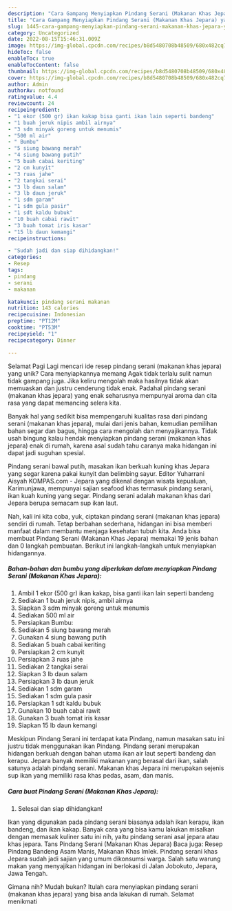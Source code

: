 ```yaml
---
description: "Cara Gampang Menyiapkan Pindang Serani (Makanan Khas Jepara) yang Lezat Sekali, Mantap"
title: "Cara Gampang Menyiapkan Pindang Serani (Makanan Khas Jepara) yang Lezat Sekali, Mantap"
slug: 1445-cara-gampang-menyiapkan-pindang-serani-makanan-khas-jepara-yang-lezat-sekali-mantap
category: Uncategorized
date: 2022-08-15T15:46:31.009Z
image: https://img-global.cpcdn.com/recipes/b8d5480708b48509/680x482cq70/pindang-serani-makanan-khas-jepara-foto-resep-utama.jpg
hideToc: false
enableToc: true
enableTocContent: false
thumbnail: https://img-global.cpcdn.com/recipes/b8d5480708b48509/680x482cq70/pindang-serani-makanan-khas-jepara-foto-resep-utama.jpg
cover: https://img-global.cpcdn.com/recipes/b8d5480708b48509/680x482cq70/pindang-serani-makanan-khas-jepara-foto-resep-utama.jpg
author: Admin
authorAv: notfound
ratingvalue: 4.4
reviewcount: 24
recipeingredient:
- "1 ekor (500 gr) ikan kakap bisa ganti ikan lain seperti bandeng"
- "1 buah jeruk nipis ambil airnya"
- "3 sdm minyak goreng untuk menumis"
- "500 ml air"
- " Bumbu"
- "5 siung bawang merah"
- "4 siung bawang putih"
- "5 buah cabai keriting"
- "2 cm kunyit"
- "3 ruas jahe"
- "2 tangkai serai"
- "3 lb daun salam"
- "3 lb daun jeruk"
- "1 sdm garam"
- "1 sdm gula pasir"
- "1 sdt kaldu bubuk"
- "10 buah cabai rawit"
- "3 buah tomat iris kasar"
- "15 lb daun kemangi"
recipeinstructions:

- "Sudah jadi dan siap dihidangkan!"
categories:
- Resep
tags:
- pindang
- serani
- makanan

katakunci: pindang serani makanan 
nutrition: 143 calories
recipecuisine: Indonesian
preptime: "PT12M"
cooktime: "PT53M"
recipeyield: "1"
recipecategory: Dinner

---
```



Selamat Pagi Lagi mencari ide resep pindang serani (makanan khas jepara) yang unik? Cara menyiapkannya memang Agak tidak terlalu sulit namun tidak gampang juga. Jika keliru mengolah maka hasilnya tidak akan memuaskan dan justru cenderung tidak enak. Padahal pindang serani (makanan khas jepara) yang enak seharusnya mempunyai aroma dan cita rasa yang dapat memancing selera kita.


Banyak hal yang sedikit bisa mempengaruhi kualitas rasa dari pindang serani (makanan khas jepara), mulai dari jenis bahan, kemudian pemilihan bahan segar dan bagus, hingga cara mengolah dan menyajikannya. Tidak usah bingung kalau hendak menyiapkan pindang serani (makanan khas jepara) enak di rumah, karena asal sudah tahu caranya maka hidangan ini dapat jadi suguhan spesial.

Pindang serani bawal putih, masakan ikan berkuah kuning khas Jepara yang segar karena pakai kunyit dan belimbing sayur. Editor Yuharrani Aisyah KOMPAS.com - Jepara yang dikenal dengan wisata kepualuan, Karimunjawa, mempunyai sajian seafood khas termasuk pindang serani, ikan kuah kuning yang segar. Pindang serani adalah makanan khas dari Jepara berupa semacam sup ikan laut.


Nah, kali ini kita coba, yuk, ciptakan pindang serani (makanan khas jepara) sendiri di rumah. Tetap berbahan sederhana, hidangan ini bisa memberi manfaat dalam membantu menjaga kesehatan tubuh kita. Anda bisa membuat Pindang Serani (Makanan Khas Jepara) memakai 19 jenis bahan dan 0 langkah pembuatan. Berikut ini langkah-langkah untuk menyiapkan hidangannya.

<!--inarticleads1-->

##### Bahan-bahan dan bumbu yang diperlukan dalam menyiapkan Pindang Serani (Makanan Khas Jepara):

1. Ambil 1 ekor (500 gr) ikan kakap, bisa ganti ikan lain seperti bandeng
1. Sediakan 1 buah jeruk nipis, ambil airnya
1. Siapkan 3 sdm minyak goreng untuk menumis
1. Sediakan 500 ml air
1. Persiapkan  Bumbu:
1. Sediakan 5 siung bawang merah
1. Gunakan 4 siung bawang putih
1. Sediakan 5 buah cabai keriting
1. Persiapkan 2 cm kunyit
1. Persiapkan 3 ruas jahe
1. Sediakan 2 tangkai serai
1. Siapkan 3 lb daun salam
1. Persiapkan 3 lb daun jeruk
1. Sediakan 1 sdm garam
1. Sediakan 1 sdm gula pasir
1. Persiapkan 1 sdt kaldu bubuk
1. Gunakan 10 buah cabai rawit
1. Gunakan 3 buah tomat iris kasar
1. Siapkan 15 lb daun kemangi


Meskipun Pindang Serani ini terdapat kata Pindang, namun masakan satu ini justru tidak menggunakan ikan Pindang. Pindang serani merupakan hidangan berkuah dengan bahan utama ikan air laut seperti bandeng dan kerapu. Jepara banyak memiliki makanan yang berasal dari ikan, salah satunya adalah pindang serani. Makanan khas Jepara ini merupakan sejenis sup ikan yang memiliki rasa khas pedas, asam, dan manis. 

<!--inarticleads2-->

##### Cara buat Pindang Serani (Makanan Khas Jepara):


1. Selesai dan siap dihidangkan!

Ikan yang digunakan pada pindang serani biasanya adalah ikan kerapu, ikan bandeng, dan ikan kakap. Banyak cara yang bisa kamu lakukan misalkan dengan memasak kuliner satu ini nih, yaitu pindang serani asal jepara atau khas jepara. Tans Pindang Serani (Makanan Khas Jepara) Baca juga: Resep Pindang Bandeng Asam Manis, Makanan Khas Imlek. Pindang serani khas Jepara sudah jadi sajian yang umum dikonsumsi warga. Salah satu warung makan yang menyajikan hidangan ini berlokasi di Jalan Jobokuto, Jepara, Jawa Tengah. 

Gimana nih? Mudah bukan? Itulah cara menyiapkan pindang serani (makanan khas jepara) yang bisa anda lakukan di rumah. Selamat menikmati

